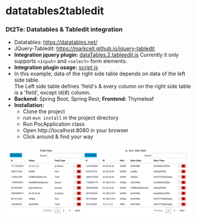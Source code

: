 # datatables2tabledit

### Dt2Te: Datatables & Tabledit integration
- Datatables: https://datatables.net/
- JQuery-Tabledit: https://markcell.github.io/jquery-tabledit
- **Integration jquery plugin:** [dataTables.2.tableedit.js](src/main/resources/public/content/js/dataTables.2.tableedit.js)
Currently it only supports `<input>` and `<select>` form elements.
- **Integration plugin usage:** [script.js](src/main/resources/public/content/js/script.js)
- In this example, data of the right side table depends on data of the left side table. <br>
The Left side table defines 'field's & every column on the right side table is a 'field', except id(#) column.
- **Backend:** Spring Boot, Spring Rest; **Frontend:** Thymeleaf
- **Installation:**
  - Clone the project
  - run `mvn install` in the project directory
  - Run PocApplication class
  - Open http://localhost:8080 in your browser
  - Click around & find your way

![UI example:](doc/dt2te.png "UI screeshot")

